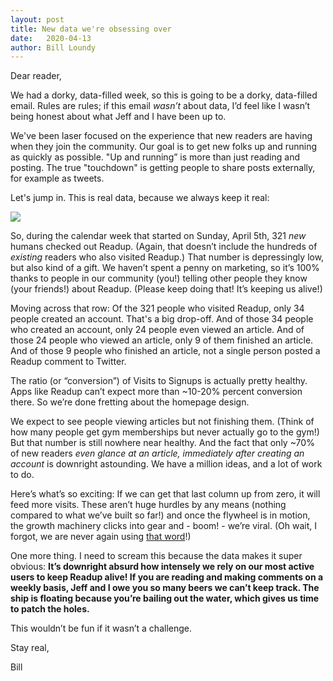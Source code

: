 ```yaml
---
layout: post
title: New data we're obsessing over
date:   2020-04-13
author: Bill Loundy
---
```

<p>
Dear reader,
</p>

<p>
We had a dorky, data-filled week, so this is going to be a dorky, data-filled email. Rules are rules; if this email <em>wasn’t</em> about data, I’d feel like I wasn’t being honest about what Jeff and I have been up to.
</p>

<p>
We've been laser focused on the experience that new readers are having when they join the community. Our goal is to get new folks up and running as quickly as possible. "Up and running” is more than just reading and posting. The true "touchdown" is getting people to share posts externally, for example as tweets.
</p>

<p>
Let's jump in. This is real data, because we always keep it real: 
</p>

<p>
<img src="http://blog.readup.com/pics/conversions.png" style="display:block;margin:0 auto;max-width:100%;">
</p>

<p>
So, during the calendar week that started on Sunday, April 5th, 321 <em>new</em> humans checked out Readup. (Again, that doesn’t include the hundreds of <em>existing</em> readers who also visited Readup.) That number is depressingly low, but also kind of a gift. We haven’t spent a penny on marketing, so it’s 100% thanks to people in our community (you!) telling other people they know (your friends!) about Readup. (Please keep doing that! It’s keeping us alive!)
</p> 

<p>
Moving across that row: Of the 321 people who visited Readup, only 34 people created an account. That's a big drop-off. And of those 34 people who created an account, only 24 people even viewed an article. And of those 24 people who viewed an article, only 9 of them finished an article. And of those 9 people who finished an article, not a single person posted a Readup comment to Twitter.
</p> 

<p>
The ratio (or “conversion”) of Visits to Signups is actually pretty healthy. Apps like Readup can’t expect more than ~10-20% percent conversion there. So we’re done fretting about the homepage design. 
</p> 

<p>
We expect to see people viewing articles but not finishing them. (Think of how many people get gym memberships but never actually go to the gym!) But that number is still nowhere near healthy. And the fact that only ~70% of new readers <em>even glance at an article, immediately after creating an account</em> is downright astounding. We have a million ideas, and a lot of work to do. 
</p>

<p>
Here’s what’s so exciting: If we can get that last column up from zero, it will feed more visits. These aren’t huge hurdles by any means (nothing compared to what we’ve built so far!) and once the flywheel is in motion, the growth machinery clicks into gear and - boom! - we’re viral. (Oh wait, I forgot, we are never again using <a href="https://readup.com/read/the-new-yorker/against-the-idea-of-the-coronavirus-as-metaphor">that word</a>!)
</p>

<p>
One more thing. I need to scream this because the data makes it super obvious: <strong>It’s downright absurd how intensely we rely on our most active users to keep Readup alive! If you are reading and making comments on a weekly basis, Jeff and I owe you so many beers we can’t keep track. The ship is floating because you’re bailing out the water, which gives us time to patch the holes.</strong>
</p>

<p>
This wouldn’t be fun if it wasn’t a challenge.  
</p>

<p>
Stay real, 
</p>

<p>
Bill
</p>